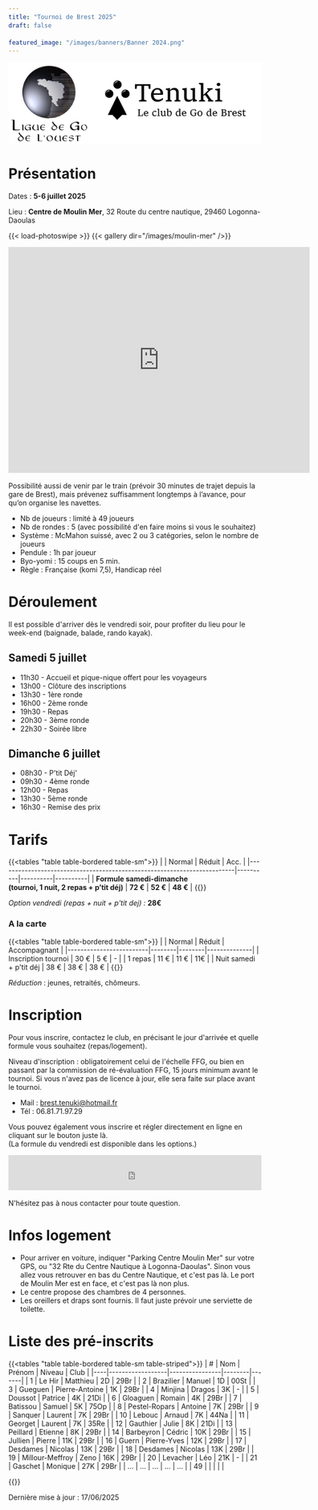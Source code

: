 ```yaml
---
title: "Tournoi de Brest 2025"
draft: false

featured_image: "/images/banners/Banner 2024.png"
---
```


![Logo Tenuki Brest](featured.png)

# Présentation

Dates : **5-6 juillet 2025**

Lieu : **Centre de Moulin Mer**, 32 Route du centre nautique, 29460 Logonna-Daoulas

{{< load-photoswipe >}}
{{< gallery dir="/images/moulin-mer" />}}

<iframe src="https://www.google.com/maps/embed/v1/place?key=AIzaSyAVerLPfkUDJqSTjO6bsSsbblzfXLwY9pw&q=Centre+Nautique+de+Moulin+Mer&zoom=10" width="600" height="450" frameborder="0" style="border:0"></iframe>

Possibilité aussi de venir par le train (prévoir 30 minutes de trajet depuis la gare de Brest), mais prévenez suffisamment longtemps à l’avance, pour qu’on organise les navettes.

- Nb de joueurs : limité à 49 joueurs  
- Nb de rondes : 5 (avec possibilité d'en faire moins si vous le souhaitez)  
- Système : McMahon suissé, avec 2 ou 3 catégories, selon le nombre de joueurs  
- Pendule : 1h par joueur  
- Byo-yomi : 15 coups en 5 min.  
- Règle : Française (komi 7,5), Handicap réel

# Déroulement

Il est possible d'arriver dès le vendredi soir, pour profiter du lieu pour le week-end (baignade, balade, rando kayak).

## Samedi 5 juillet

- 11h30 - Accueil et pique-nique offert pour les voyageurs  
- 13h00 - Clôture des inscriptions  
- 13h30 - 1ère ronde  
- 16h00 - 2ème ronde  
- 19h30 - Repas  
- 20h30 - 3ème ronde  
- 22h30 - Soirée libre

## Dimanche 6 juillet

- 08h30 - P'tit Déj'  
- 09h30 - 4ème ronde  
- 12h00 - Repas  
- 13h30 - 5ème ronde  
- 16h30 - Remise des prix

# Tarifs

{{<tables "table table-bordered table-sm">}}
|                                                                         | Normal   | Réduit   | Acc.     |
|-------------------------------------------------------------------------|----------|----------|----------|
| **Formule samedi-dimanche <br> (tournoi, 1 nuit, 2 repas + p’tit déj)** | **72 €** | **52 €** | **48 €** |
{{</tables>}}

*Option vendredi (repas + nuit + p'tit dej) :*  **28€**

### A la carte

{{<tables "table table-bordered table-sm">}}
|                         | Normal | Réduit | Accompagnant |
|-------------------------|--------|--------|--------------|
| Inscription tournoi     | 30 €   | 5 €    | -            |
| 1 repas                 | 11 €   | 11 €   | 11€          |
| Nuit samedi + p'tit déj | 38 €   | 38 €   | 38 €         |
{{</tables>}}

*Réduction* : jeunes, retraités, chômeurs.  

# Inscription

Pour vous inscrire, contactez le club, en précisant le jour d'arrivée et quelle formule vous souhaitez (repas/logement).

Niveau d'inscription : obligatoirement celui de l'échelle FFG, ou bien en passant par la commission de ré-évaluation FFG, 15 jours minimum avant le tournoi. Si vous n'avez pas de licence à jour, elle sera faite sur place avant le tournoi. 

- Mail : brest.tenuki@hotmail.fr  
- Tél : 06.81.71.97.29  

Vous pouvez également vous inscrire et régler directement en ligne en cliquant sur le bouton juste là.  
(La formule du vendredi est disponible dans les options.)

<iframe id="haWidget" allowtransparency="true" src="https://www.helloasso.com/associations/tenuki-club-de-go-de-brest/evenements/tournoi-de-go-de-brest-2025/widget-bouton" style="width: 100%; height: 70px; border: none;"></iframe>

N'hésitez pas à nous contacter pour toute question.

# Infos logement

- Pour arriver en voiture, indiquer "Parking Centre Moulin Mer" sur votre GPS, ou "32 Rte du Centre Nautique à Logonna-Daoulas". Sinon vous allez vous retrouver en bas du Centre Nautique, et c'est pas là. Le port de Moulin Mer est en face, et c'est pas là non plus.  
- Le centre propose des chambres de 4 personnes.  
- Les oreillers et draps sont fournis. Il faut juste prévoir une serviette de toilette.

# Liste des pré-inscrits

{{<tables "table table-bordered table-sm table-striped">}}
| #  | Nom              | Prénom         | Niveau | Club  |
|----|------------------|----------------|--------|-------|
| 1  | Le Hir           | Matthieu       | 2D     | 29Br  |
| 2  | Brazilier        | Manuel         | 1D     | 00St  |
| 3  | Gueguen          | Pierre-Antoine | 1K     | 29Br  |
| 4  | Minjina          | Dragos         | 3K     | -     |
| 5  | Doussot          | Patrice        | 4K     | 21Di  |
| 6  | Gloaguen         | Romain         | 4K     | 29Br  |
| 7  | Batissou         | Samuel         | 5K     | 75Op  |
| 8  | Pestel-Ropars    | Antoine        | 7K     | 29Br  |
| 9  | Sanquer          | Laurent        | 7K     | 29Br  |
| 10 | Lebouc           | Arnaud         | 7K     | 44Na  |
| 11 | Georget          | Laurent        | 7K     | 35Re  |
| 12 | Gauthier         | Julie          | 8K     | 21Di  |
| 13 | Peillard         | Etienne        | 8K     | 29Br  |
| 14 | Barbeyron        | Cédric         | 10K    | 29Br  |
| 15 | Jullien          | Pierre         | 11K    | 29Br  |
| 16 | Guern            | Pierre-Yves    | 12K    | 29Br  |
| 17 | Desdames         | Nicolas        | 13K    | 29Br  |
| 18 | Desdames         | Nicolas        | 13K    | 29Br  |
| 19 | Millour-Meffroy  | Zeno           | 16K    | 29Br  |
| 20 | Levacher         | Léo            | 21K    | -     |
| 21 | Gaschet          | Monique        | 27K    | 29Br  |
| …  | …                | …              | …      | …     |
| 49 |                  |                |        |       |

{{</tables>}}

Dernière mise à jour : 17/06/2025
